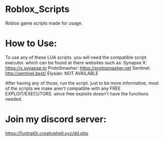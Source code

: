 # Roblox_Scripts
Roblox game scripts made for usage.

# How to Use:
To use any of these LUA scripts. you will need the compatible script executor. which can be found at there websites such as:
Synapse X: https://x.synapse.to
ProtoSmasher: https://protosmasher.net
Sentinel: http://sentinel.best/
Elysian: NOT AVAILABLE

After having any of those, run the script.
just to be more informative, most of the scripts we make aren't compatible with any FREE EXPLOIT/EXECUTORS. since free exploits doesn't have the functions needed.

# Join my discord server:
https://funtrat0r.creativehell.xyz/dd.php
